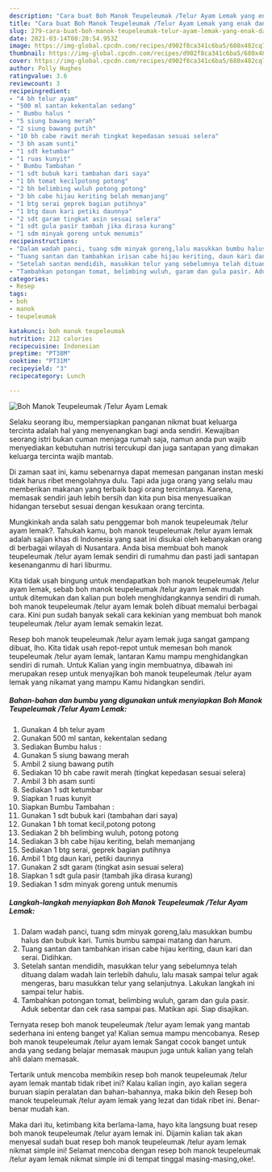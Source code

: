 ```yaml
---
description: "Cara buat Boh Manok Teupeleumak /Telur Ayam Lemak yang enak dan Mudah Dibuat"
title: "Cara buat Boh Manok Teupeleumak /Telur Ayam Lemak yang enak dan Mudah Dibuat"
slug: 279-cara-buat-boh-manok-teupeleumak-telur-ayam-lemak-yang-enak-dan-mudah-dibuat
date: 2021-03-14T08:20:54.953Z
image: https://img-global.cpcdn.com/recipes/d902f8ca341c6ba5/680x482cq70/boh-manok-teupeleumak-telur-ayam-lemak-foto-resep-utama.jpg
thumbnail: https://img-global.cpcdn.com/recipes/d902f8ca341c6ba5/680x482cq70/boh-manok-teupeleumak-telur-ayam-lemak-foto-resep-utama.jpg
cover: https://img-global.cpcdn.com/recipes/d902f8ca341c6ba5/680x482cq70/boh-manok-teupeleumak-telur-ayam-lemak-foto-resep-utama.jpg
author: Polly Hughes
ratingvalue: 3.6
reviewcount: 3
recipeingredient:
- "4 bh telur ayam"
- "500 ml santan kekentalan sedang"
- " Bumbu halus "
- "5 siung bawang merah"
- "2 siung bawang putih"
- "10 bh cabe rawit merah tingkat kepedasan sesuai selera"
- "3 bh asam sunti"
- "1 sdt ketumbar"
- "1 ruas kunyit"
- " Bumbu Tambahan "
- "1 sdt bubuk kari tambahan dari saya"
- "1 bh tomat kecilpotong potong"
- "2 bh belimbing wuluh potong potong"
- "3 bh cabe hijau keriting belah memanjang"
- "1 btg serai geprek bagian putihnya"
- "1 btg daun kari petiki daunnya"
- "2 sdt garam tingkat asin sesuai selera"
- "1 sdt gula pasir tambah jika dirasa kurang"
- "1 sdm minyak goreng untuk menumis"
recipeinstructions:
- "Dalam wadah panci, tuang sdm minyak goreng,lalu masukkan bumbu halus dan bubuk kari. Tumis bumbu sampai matang dan harum."
- "Tuang santan dan tambahkan irisan cabe hijau keriting, daun kari dan serai. Didihkan."
- "Setelah santan mendidih, masukkan telur yang sebelumnya telah dituang dalam wadah lain terlebih dahulu, lalu masak sampai telur agak mengeras, baru masukkan telur yang selanjutnya. Lakukan langkah ini sampai telur habis."
- "Tambahkan potongan tomat, belimbing wuluh, garam dan gula pasir. Aduk sebentar dan cek rasa sampai pas. Matikan api. Siap disajikan."
categories:
- Resep
tags:
- boh
- manok
- teupeleumak

katakunci: boh manok teupeleumak 
nutrition: 212 calories
recipecuisine: Indonesian
preptime: "PT38M"
cooktime: "PT31M"
recipeyield: "3"
recipecategory: Lunch

---
```



![Boh Manok Teupeleumak /Telur Ayam Lemak](https://img-global.cpcdn.com/recipes/d902f8ca341c6ba5/680x482cq70/boh-manok-teupeleumak-telur-ayam-lemak-foto-resep-utama.jpg)

Selaku seorang ibu, mempersiapkan panganan nikmat buat keluarga tercinta adalah hal yang menyenangkan bagi anda sendiri. Kewajiban seorang istri bukan cuman menjaga rumah saja, namun anda pun wajib menyediakan kebutuhan nutrisi tercukupi dan juga santapan yang dimakan keluarga tercinta wajib mantab.

Di zaman  saat ini, kamu sebenarnya dapat memesan panganan instan meski tidak harus ribet mengolahnya dulu. Tapi ada juga orang yang selalu mau memberikan makanan yang terbaik bagi orang tercintanya. Karena, memasak sendiri jauh lebih bersih dan kita pun bisa menyesuaikan hidangan tersebut sesuai dengan kesukaan orang tercinta. 



Mungkinkah anda salah satu penggemar boh manok teupeleumak /telur ayam lemak?. Tahukah kamu, boh manok teupeleumak /telur ayam lemak adalah sajian khas di Indonesia yang saat ini disukai oleh kebanyakan orang di berbagai wilayah di Nusantara. Anda bisa membuat boh manok teupeleumak /telur ayam lemak sendiri di rumahmu dan pasti jadi santapan kesenanganmu di hari liburmu.

Kita tidak usah bingung untuk mendapatkan boh manok teupeleumak /telur ayam lemak, sebab boh manok teupeleumak /telur ayam lemak mudah untuk ditemukan dan kalian pun boleh menghidangkannya sendiri di rumah. boh manok teupeleumak /telur ayam lemak boleh dibuat memalui berbagai cara. Kini pun sudah banyak sekali cara kekinian yang membuat boh manok teupeleumak /telur ayam lemak semakin lezat.

Resep boh manok teupeleumak /telur ayam lemak juga sangat gampang dibuat, lho. Kita tidak usah repot-repot untuk memesan boh manok teupeleumak /telur ayam lemak, lantaran Kamu mampu menghidangkan sendiri di rumah. Untuk Kalian yang ingin membuatnya, dibawah ini merupakan resep untuk menyajikan boh manok teupeleumak /telur ayam lemak yang nikamat yang mampu Kamu hidangkan sendiri.

<!--inarticleads1-->

##### Bahan-bahan dan bumbu yang digunakan untuk menyiapkan Boh Manok Teupeleumak /Telur Ayam Lemak:

1. Gunakan 4 bh telur ayam
1. Gunakan 500 ml santan, kekentalan sedang
1. Sediakan  Bumbu halus :
1. Gunakan 5 siung bawang merah
1. Ambil 2 siung bawang putih
1. Sediakan 10 bh cabe rawit merah (tingkat kepedasan sesuai selera)
1. Ambil 3 bh asam sunti
1. Sediakan 1 sdt ketumbar
1. Siapkan 1 ruas kunyit
1. Siapkan  Bumbu Tambahan :
1. Gunakan 1 sdt bubuk kari (tambahan dari saya)
1. Gunakan 1 bh tomat kecil,potong potong
1. Sediakan 2 bh belimbing wuluh, potong potong
1. Sediakan 3 bh cabe hijau keriting, belah memanjang
1. Sediakan 1 btg serai, geprek bagian putihnya
1. Ambil 1 btg daun kari, petiki daunnya
1. Gunakan 2 sdt garam (tingkat asin sesuai selera)
1. Siapkan 1 sdt gula pasir (tambah jika dirasa kurang)
1. Sediakan 1 sdm minyak goreng untuk menumis




<!--inarticleads2-->

##### Langkah-langkah menyiapkan Boh Manok Teupeleumak /Telur Ayam Lemak:

1. Dalam wadah panci, tuang sdm minyak goreng,lalu masukkan bumbu halus dan bubuk kari. Tumis bumbu sampai matang dan harum.
1. Tuang santan dan tambahkan irisan cabe hijau keriting, daun kari dan serai. Didihkan.
1. Setelah santan mendidih, masukkan telur yang sebelumnya telah dituang dalam wadah lain terlebih dahulu, lalu masak sampai telur agak mengeras, baru masukkan telur yang selanjutnya. Lakukan langkah ini sampai telur habis.
1. Tambahkan potongan tomat, belimbing wuluh, garam dan gula pasir. Aduk sebentar dan cek rasa sampai pas. Matikan api. Siap disajikan.




Ternyata resep boh manok teupeleumak /telur ayam lemak yang mantab sederhana ini enteng banget ya! Kalian semua mampu mencobanya. Resep boh manok teupeleumak /telur ayam lemak Sangat cocok banget untuk anda yang sedang belajar memasak maupun juga untuk kalian yang telah ahli dalam memasak.

Tertarik untuk mencoba membikin resep boh manok teupeleumak /telur ayam lemak mantab tidak ribet ini? Kalau kalian ingin, ayo kalian segera buruan siapin peralatan dan bahan-bahannya, maka bikin deh Resep boh manok teupeleumak /telur ayam lemak yang lezat dan tidak ribet ini. Benar-benar mudah kan. 

Maka dari itu, ketimbang kita berlama-lama, hayo kita langsung buat resep boh manok teupeleumak /telur ayam lemak ini. Dijamin kalian tak akan menyesal sudah buat resep boh manok teupeleumak /telur ayam lemak nikmat simple ini! Selamat mencoba dengan resep boh manok teupeleumak /telur ayam lemak nikmat simple ini di tempat tinggal masing-masing,oke!.

